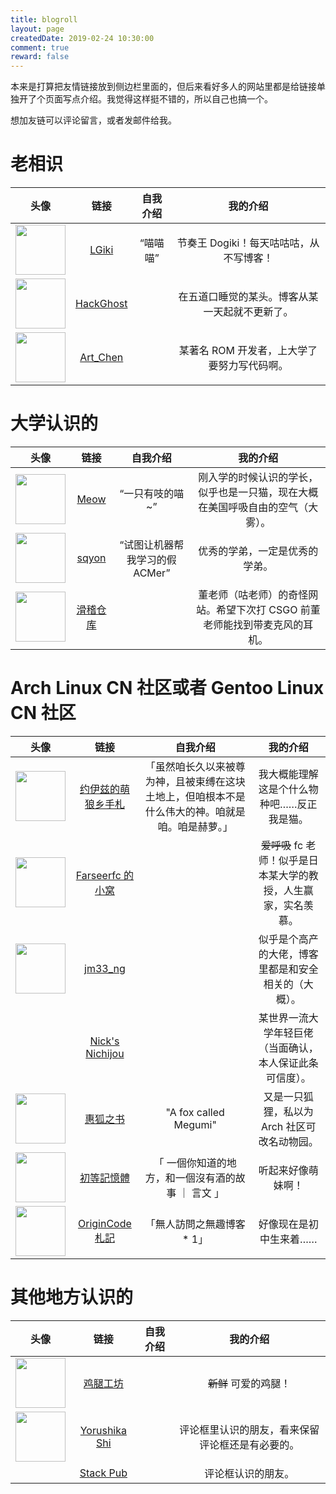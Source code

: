 ```yaml
---
title: blogroll
layout: page
createdDate: 2019-02-24 10:30:00
comment: true
reward: false
---
```

本来是打算把友情链接放到侧边栏里面的，但后来看好多人的网站里都是给链接单独开了个页面写点介绍。我觉得这样挺不错的，所以自己也搞一个。

想加友链可以评论留言，或者发邮件给我。

# 老相识

| 头像 | 链接 | 自我介绍 | 我的介绍 |
| :------------: | :------------: | :------------: | :------------: |
| <img src="https://lgiki.cc/images/avatar.jpg" style="width: 5em;"> | [LGiki](https://lgiki.cc/) | “喵喵喵” | 节奏王 Dogiki！每天咕咕咕，从不写博客！ |
| <img src="http://www.hackghost.com/image/logo.jpg" style="width: 5em;"> | [HackGhost](http://www.hackghost.com/) |  | 在五道口睡觉的某头。博客从某一天起就不更新了。 |
| <img src="https://chenxy.moe/pic/chen.jpg" style="width: 5em;"> | [Art_Chen](https://chenxy.moe/) |  | 某著名 ROM 开发者，上大学了要努力写代码啊。|

# 大学认识的

| 头像 | 链接 | 自我介绍 | 我的介绍 |
| :------------: | :------------: | :------------: | :------------: |
| <img src="https://lrscy.github.io/img/avatar.jpg" style="width: 5em;"> | [Meow](https://lrscy.github.io/) | “一只有吱的喵~” | 刚入学的时候认识的学长，似乎也是一只猫，现在大概在美国呼吸自由的空气（大雾）。 |
| <img src="https://tvax4.sinaimg.cn/crop.0.0.480.480.180/005ttpDdly8fwz8wsaiw5j30dc0dcwfu.jpg" style="width: 5em;"> | [sqyon](https://sqyon.com/) | “试图让机器帮我学习的假 ACMer” | 优秀的学弟，一定是优秀的学弟。 |
| <img src="https://avatars0.githubusercontent.com/u/11513730?s=460&v=4" style="width: 5em;"> | [滑稽仓库](http://huaji.store/) |  | 董老师（咕老师）的奇怪网站。希望下次打 CSGO 前董老师能找到带麦克风的耳机。 |

# Arch Linux CN 社区或者 Gentoo Linux CN 社区

| 头像 | 链接 | 自我介绍 | 我的介绍 |
| :------------: | :------------: | :------------: | :------------: |
| <img src="https://blog.yoitsu.moe/theme/images/wiki.png" style="width: 5em;"> | [约伊兹的萌狼乡手札](https://blog.yoitsu.moe/) | 「虽然咱长久以来被尊为神，且被束缚在这块土地上，但咱根本不是什么伟大的神。咱就是咱。咱是赫萝。」 | 我大概能理解这是个什么物种吧……反正我是猫。 |
| <img src="https://farseerfc.me/images/avatar.jpg" style="width: 5em;"> | [Farseerfc 的小窝](https://farseerfc.me/) |  | ~~爱呼吸~~ fc 老师！似乎是日本某大学的教授，人生赢家，实名羡慕。 |
| <img src="https://avatars0.githubusercontent.com/u/10167884?s=460&v=4" style="width: 5em;"> | [jm33\_ng](https://jm33.me/) |  | 似乎是个高产的大佬，博客里都是和安全相关的（大概）。 |
|  | [Nick's Nichijou](https://nichi.co/) |  | 某世界一流大学年轻巨佬（当面确认，本人保证此条可信度）。 |
| <img src="https://blog.megumifox.com/touch-icon-144-precomposed.png" style="width :5em;"> | [惠狐之书](https://blog.megumifox.com/) | "A fox called Megumi" | 又是一只狐狸，私以为 Arch 社区可改名动物园。 |
| <img src="https://avatars0.githubusercontent.com/u/8396456?s=460&v=4" style="width: 5em;"> | [初等記憶體](https://axionl.me/) | 「 一個你知道的地方，和一個沒有酒的故事 ｜ 言文 」 | 听起来好像萌妹啊！|
| <img src="https://avatars1.githubusercontent.com/u/17294071?s=460&v=4" style="width: 5em;"> | [OriginCode 札記](https://blog.origincode.me/) | 「無人訪問之無趣博客 * 1」 | 好像现在是初中生来着…… |

# 其他地方认识的

| 头像 | 链接 | 自我介绍 | 我的介绍 |
| :------------: | :------------: | :------------: | :------------: |
| <img src="https://avatars1.githubusercontent.com/u/21106371?s=460&v=4" style="width: 5em;"> | [鸡腿工坊](https://jitui.moe/) |  | ~~新鲜~~ 可爱的鸡腿！ |
| <img src="https://avatars1.githubusercontent.com/u/25676311?s=460&v=4" style="width: 5em;"> | [Yorushika Shi](https://sh.yorushika.live/) |  | 评论框里认识的朋友，看来保留评论框还是有必要的。 |
|  | [Stack Pub](https://www.opfanswyx.top/) |  | 评论框认识的朋友。 |
